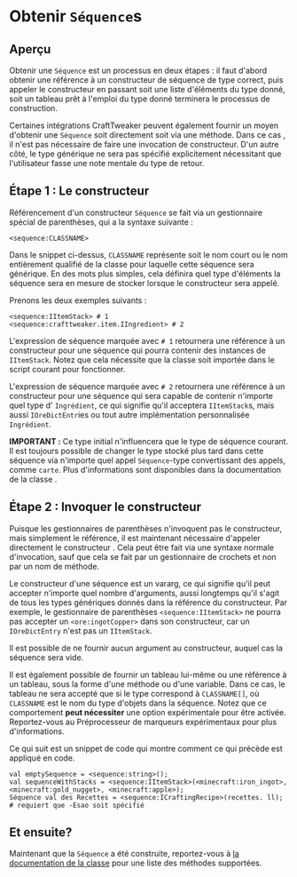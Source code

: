 # Obtenir `Séquence`s

## Aperçu
Obtenir une `Séquence` est un processus en deux étapes : il faut d'abord obtenir une référence à un constructeur de séquence de type correct, puis appeler le constructeur en passant soit une liste d'éléments du type donné, soit un tableau prêt à l'emploi du type donné terminera le processus de construction.

Certaines intégrations CraftTweaker peuvent également fournir un moyen d'obtenir une `Séquence` soit directement soit via une méthode. Dans ce cas , il n'est pas nécessaire de faire une invocation de constructeur. D'un autre côté, le type générique ne sera pas spécifié explicitement nécessitant que l'utilisateur fasse une note mentale du type de retour.

## Étape 1 : Le constructeur
Référencement d'un constructeur `Séquence` se fait via un gestionnaire spécial de parenthèses, qui a la syntaxe suivante :

```zenscript
<sequence:CLASSNAME>
```

Dans le snippet ci-dessus, `CLASSNAME` représente soit le nom court ou le nom entièrement qualifié de la classe pour laquelle cette séquence sera générique. En des mots plus simples, cela définira quel type d'éléments la séquence sera en mesure de stocker lorsque le constructeur sera appelé.

Prenons les deux exemples suivants :

```zenscript
<sequence:IItemStack> # 1
<sequence:crafttweaker.item.IIngredient> # 2
```

L'expression de séquence marquée avec `# 1` retournera une référence à un constructeur pour une séquence qui pourra contenir des instances de `IItemStack`. Notez que cela nécessite que la classe soit importée dans le script courant pour fonctionner.

L'expression de séquence marquée avec `# 2` retournera une référence à un constructeur pour une séquence qui sera capable de contenir n'importe quel type d' `Ingrédient`, ce qui signifie qu'il acceptera `IItemStack`s, mais aussi `IOreDictEntr`ies ou tout autre implémentation personnalisée `Ingrédient`.

**IMPORTANT :** Ce type initial n'influencera que le type de séquence courant. Il est toujours possible de changer le type stocké plus tard dans cette séquence via n'importe quel appel `Séquence`-type convertissant des appels, comme `carte`. Plus d'informations sont disponibles dans la documentation de la classe [](/Mods/Boson/Sequences/Docs/).

## Étape 2 : Invoquer le constructeur
Puisque les gestionnaires de parenthèses n'invoquent pas le constructeur, mais simplement le référence, il est maintenant nécessaire d'appeler directement le constructeur . Cela peut être fait via une syntaxe normale d'invocation, sauf que cela se fait par un gestionnaire de crochets et non par un nom de méthode.

Le constructeur d'une séquence est un vararg, ce qui signifie qu'il peut accepter n'importe quel nombre d'arguments, aussi longtemps qu'il s'agit de tous les types génériques donnés dans la référence du constructeur. Par exemple, le gestionnaire de parenthèses `<sequence:IItemStack>` ne pourra pas accepter un `<ore:ingotCopper>` dans son constructeur, car un `IOreDictEntry` n'est pas un `IItemStack`.

Il est possible de ne fournir aucun argument au constructeur, auquel cas la séquence sera vide.

Il est également possible de fournir un tableau lui-même ou une référence à un tableau, sous la forme d'une méthode ou d'une variable. Dans ce cas, le tableau ne sera accepté que si le type correspond à `CLASSNAME[]`, où `CLASSNAME` est le nom du type d'objets dans la séquence. Notez que ce comportement **peut nécessiter** une option expérimentale pour être activée. Reportez-vous au Préprocesseur de marqueurs expérimentaux [](/Mods/Boson/Preprocessor/Exp/) pour plus d'informations.

Ce qui suit est un snippet de code qui montre comment ce qui précède est appliqué en code.

```zenscript
val emptySequence = <sequence:string>();
val sequenceWithStacks = <sequence:IItemStack>(<minecraft:iron_ingot>, <minecraft:gold_nugget>, <minecraft:apple>);
Séquence val des Recettes = <sequence:ICraftingRecipe>(recettes. ll); # requiert que -Esao soit spécifié
```

## Et ensuite?
Maintenant que la `Séquence` a été construite, reportez-vous à [la documentation de la classe](/Mods/Boson/Sequences/Docs/) pour une liste des méthodes supportées.
